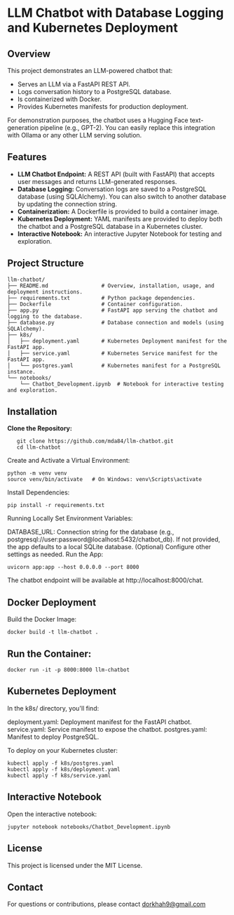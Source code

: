 # LLM Chatbot with Database Logging and Kubernetes Deployment

## Overview
This project demonstrates an LLM-powered chatbot that:
- Serves an LLM via a FastAPI REST API.
- Logs conversation history to a PostgreSQL database.
- Is containerized with Docker.
- Provides Kubernetes manifests for production deployment.

For demonstration purposes, the chatbot uses a Hugging Face text-generation pipeline (e.g., GPT-2). You can easily replace this integration with Ollama or any other LLM serving solution.

## Features
- **LLM Chatbot Endpoint:** A REST API (built with FastAPI) that accepts user messages and returns LLM-generated responses.
- **Database Logging:** Conversation logs are saved to a PostgreSQL database (using SQLAlchemy). You can also switch to another database by updating the connection string.
- **Containerization:** A Dockerfile is provided to build a container image.
- **Kubernetes Deployment:** YAML manifests are provided to deploy both the chatbot and a PostgreSQL database in a Kubernetes cluster.
- **Interactive Notebook:** An interactive Jupyter Notebook for testing and exploration.

## Project Structure
```
llm-chatbot/
├── README.md                 # Overview, installation, usage, and deployment instructions.
├── requirements.txt          # Python package dependencies.
├── Dockerfile                # Container configuration.
├── app.py                    # FastAPI app serving the chatbot and logging to the database.
├── database.py               # Database connection and models (using SQLAlchemy).
├── k8s/
│   ├── deployment.yaml       # Kubernetes Deployment manifest for the FastAPI app.
│   ├── service.yaml          # Kubernetes Service manifest for the FastAPI app.
│   └── postgres.yaml         # Kubernetes manifest for a PostgreSQL instance.
└── notebooks/
    └── Chatbot_Development.ipynb  # Notebook for interactive testing and exploration.
```

## Installation

**Clone the Repository:**
```
   git clone https://github.com/mda84/llm-chatbot.git
   cd llm-chatbot
```

Create and Activate a Virtual Environment:
```
python -m venv venv
source venv/bin/activate   # On Windows: venv\Scripts\activate
```

Install Dependencies:
```
pip install -r requirements.txt
```

Running Locally
Set Environment Variables:

DATABASE_URL: Connection string for the database (e.g., postgresql://user:password@localhost:5432/chatbot_db).
If not provided, the app defaults to a local SQLite database.
(Optional) Configure other settings as needed.
Run the App:
```
uvicorn app:app --host 0.0.0.0 --port 8000
```

The chatbot endpoint will be available at http://localhost:8000/chat.

## Docker Deployment
Build the Docker Image:
```
docker build -t llm-chatbot .
```

## Run the Container:
```
docker run -it -p 8000:8000 llm-chatbot
```

## Kubernetes Deployment
In the k8s/ directory, you'll find:

deployment.yaml: Deployment manifest for the FastAPI chatbot.
service.yaml: Service manifest to expose the chatbot.
postgres.yaml: Manifest to deploy PostgreSQL.

To deploy on your Kubernetes cluster:
```
kubectl apply -f k8s/postgres.yaml
kubectl apply -f k8s/deployment.yaml
kubectl apply -f k8s/service.yaml
```

## Interactive Notebook
Open the interactive notebook:
```
jupyter notebook notebooks/Chatbot_Development.ipynb
```

## License
This project is licensed under the MIT License.

## Contact
For questions or contributions, please contact dorkhah9@gmail.com
